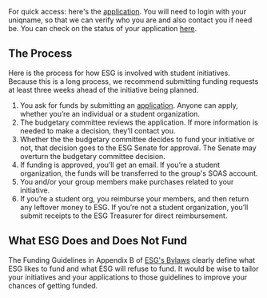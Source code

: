 For quick access: here's the [application][]. You will need to login with your
uniqname, so that we can verify who you are and also contact you if need be. You can check on the status of your application [here](https://docs.google.com/a/umich.edu/spreadsheets/d/1cjzJnqQExDIZdndRSUpZwyMCC080aTlgziCaT83lHBE/edit?usp=sharing). 

[application]: https://docs.google.com/a/umich.edu/forms/d/1NjAO776I9JukbyYUhp31Wcz5LxOIrl7-IgP_8QI4AvE/viewform?usp=send_form

## The Process

Here is the process for how ESG is involved with student initiatives. Because this is a long process, we recommend submitting funding requests at least three weeks ahead of the initiative being planned.

1. You ask for funds by submitting an [application][]. Anyone can apply, whether you’re an individual or a student organization.
2. The budgetary committee reviews the application. If more information is needed to make a decision, they’ll contact you.
3. Whether the the budgetary committee decides to fund your initiative or not, that decision goes to the ESG Senate for approval. The Senate may overturn the budgetary committee decision.
4. If funding is approved, you’ll get an email. If you’re a student organization, the funds will be transferred to the group's SOAS account.
5. You and/or your group members make purchases related to your initiative.
6. If you’re a student org, you reimburse your members, and then return any leftover money to ESG. If you’re not a student organization, you’ll submit receipts to the ESG Treasurer for direct reimbursement.

## What ESG Does and Does Not Fund

The Funding Guidelines in Appendix B of [ESG's Bylaws](https://drive.google.com/a/umich.edu/file/d/0B9IdLquRQuaaVDZXZi1tZHpQbGs/view?usp=sharing) clearly define what ESG likes to fund and what ESG will refuse to fund. It would be wise to tailor your initiatives and your applications to those guidelines to improve your chances of getting funded.
